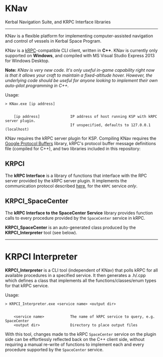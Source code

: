 # KNav
Kerbal Navigation Suite, and KRPC Interface libraries

---------------------

KNav is a flexible platform for implementing computer-assisted navigation and control of vessels in Kerbal Space Program.

KNav is a [kRPC](https://github.com/djungelorm/krpc)-compatible CLI client, written in **C++**. KNav is currently only supported on **Windows**, and compiled with MS Visual Studio Express 2013 for Windows Desktop.

**Note:** *KNav is very new code. It's only useful in-game capability right now is that it allows your craft to maintain a fixed-altitude hover. However, the underlying code should be useful for anyone looking to implement their own auto-pilot programming in C++.*

Usage:

```
> KNav.exe [ip address]


    [ip address]              IP address of host running KSP with kRPC server plugin.
                              If unspecified, defaults to 127.0.0.1 (localhost)
```

KNav requires the kRPC server plugin for KSP. Compiling KNav requires the [Google Protocol Buffers](https://developers.google.com/protocol-buffers/) library, kRPC's protocol buffer message definitions file (compiled for C++), and two libraries included in this repository:

## KRPCI
The **kRPC Interface** is a library of functions that interface with the RPC server provided by the kRPC server plugin. It implements the communication protocol described [here](http://djungelorm.github.io/krpc/docs/communication-protocol.html), for the `KRPC` service *only*.

## KRPCI_SpaceCenter
The **kRPC Interface to the SpaceCenter Service** library provides function calls to every procedure provided by the
`SpaceCenter` service in kRPC.

**KRPCI_SpaceCenter** is an auto-generated class produced by the **KRPCI_Interpreter** tool (see below).

------------------------

# KRPCI Interpreter

**KRPCI_Interpreter** is a CLI tool (independent of KNav) that polls kRPC for all available procedures in a
specified service. It then generates a .h/.cpp which defines a class that implements all the functions/classes/enum 
types for that kRPC service.

Usage:

```
> KRPCI_Interpreter.exe <service name> <output dir>


    <service name>            The name of kRPC service to query, e.g. SpaceCenter
    <output dir>              Directory to place output files
```

With this tool, changes made to the kRPC `SpaceCenter` service on the plugin side can be effortlessly reflected back on
the C++ client side, without requiring a manual re-write of functions to implement each and every procedure supported by
the `SpaceCenter` service.

